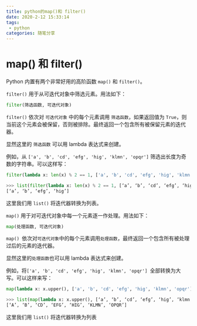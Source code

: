 ```yaml
---
title: python的map()和 filter()
date: 2020-2-12 15:33:14
tags:
 - python
categories: 随笔分享
---
```


# map() 和 filter()

Python 内置有两个非常好用的高阶函数 `map()` 和 `filter()`。

`filter()` 用于从可迭代对象中筛选元素。用法如下：

```python
filter(筛选函数, 可迭代对象)
```

`filter()` 依次对 `可迭代对象` 中的每个元素调用 `筛选函数`，如果返回值为 `True`，则当前这个元素会被保留，否则被排除。最终返回一个包含所有被保留元素的迭代器。

显然这里的 `筛选函数` 可以用 lambda 表达式来创建。

例如，从 `['a', 'b', 'cd', 'efg', 'hig', 'klmn', 'opqr']` 筛选出长度为奇数的字符串。可以这样写：

```python
filter(lambda x: len(x) % 2 == 1, ['a', 'b', 'cd', 'efg', 'hig', 'klmn', 'opqr'])
```

```python
>>> list(filter(lambda x: len(x) % 2 == 1, [‘a’, ‘b’, ‘cd’, ‘efg’, ‘hig’, ‘klmn’, ‘opqr’]))
[‘a’, ‘b’, ‘efg’, ‘hig’]
```

这里我们用 `list()` 将迭代器转换为列表。

<!-- more -->

`map()` 用于对可迭代对象中每一个元素逐一作处理。用法如下：

```python
map(处理函数, 可迭代对象)
```

`map() `依次对`可迭代对象`中的每个元素调用`处理函数`，最终返回一个包含所有被处理过后的元素的迭代器。

显然这里的`处理函数`也可以用 lambda 表达式来创建。

例如，将`['a', 'b', 'cd', 'efg', 'hig', 'klmn', 'opqr'] `全部转换为大写。可以这样来写：

```python
map(lambda x: x.upper(), ['a', 'b', 'cd', 'efg', 'hig', 'klmn', 'opqr'])
```

```python
>>> list(map(lambda x: x.upper(), [‘a’, ‘b’, ‘cd’, ‘efg’, ‘hig’, ‘klmn’, ‘opqr’]))
[‘A’, ‘B’, ‘CD’, ‘EFG’, ‘HIG’, ‘KLMN’, ‘OPQR’]
```

这里我们用 `list()` 将迭代器转换为列表

